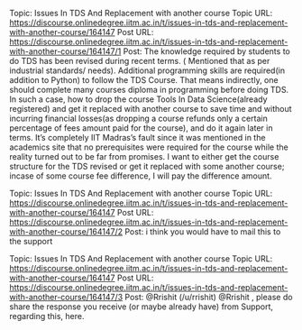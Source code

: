 Topic: Issues In TDS And Replacement with another course
Topic URL: https://discourse.onlinedegree.iitm.ac.in/t/issues-in-tds-and-replacement-with-another-course/164147
Post URL: https://discourse.onlinedegree.iitm.ac.in/t/issues-in-tds-and-replacement-with-another-course/164147/1
Post:  The knowledge required by students to do TDS has been revised during recent terms. ( Mentioned that as per industrial standards/ needs). 
 Additional programming skills are required(in addition to Python) to follow the TDS Course. That means indirectly, one should complete many courses diploma in programming before doing TDS. 
 In such a case, how to drop the course Tools In Data Science(already registered) and get it replaced with another course to save time and without incurring financial losses(as dropping a course refunds only a certain percentage of fees amount paid for the course), and do it again later in terms. It’s completely IIT Madras’s fault since it was mentioned in the academics site that no prerequisites were required for the course while the reality turned out to be far from promises. I want to either get the course structure for the TDS revised or get it replaced with some another course; incase of some course fee difference, I will pay the difference amount. 

Topic: Issues In TDS And Replacement with another course
Topic URL: https://discourse.onlinedegree.iitm.ac.in/t/issues-in-tds-and-replacement-with-another-course/164147
Post URL: https://discourse.onlinedegree.iitm.ac.in/t/issues-in-tds-and-replacement-with-another-course/164147/2
Post:  i think you would have to mail this to the support 

Topic: Issues In TDS And Replacement with another course
Topic URL: https://discourse.onlinedegree.iitm.ac.in/t/issues-in-tds-and-replacement-with-another-course/164147
Post URL: https://discourse.onlinedegree.iitm.ac.in/t/issues-in-tds-and-replacement-with-another-course/164147/3
Post:  @Rrishit (/u/rrishit) @Rrishit , please do share the response you receive (or maybe already have) from Support, regarding this, here. 
